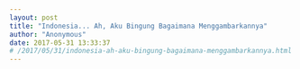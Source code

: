 ```yaml
---
layout: post
title: "Indonesia... Ah, Aku Bingung Bagaimana Menggambarkannya"
author: "Anonymous"
date: 2017-05-31 13:33:37
# /2017/05/31/indonesia-ah-aku-bingung-bagaimana-menggambarkannya.html
---
```


